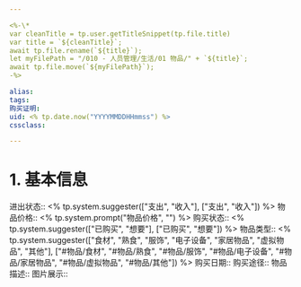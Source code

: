 ```yaml
---

<%-\*
var cleanTitle = tp.user.getTitleSnippet(tp.file.title)
var title = `${cleanTitle}`;
await tp.file.rename(`${title}`);
let myFilePath = "/010 - 人员管理/生活/01 物品/" + `${title}`;
await tp.file.move(`${myFilePath}`);
-%>

alias:
tags:
购买证明:
uid: <% tp.date.now("YYYYMMDDHHmmss") %>
cssclass:

---
```


# 1. 基本信息

进出状态:: <% tp.system.suggester(["支出", "收入"], ["支出", "收入"]) %>
物品价格:: <% tp.system.prompt("物品价格", "") %>
购买状态:: <% tp.system.suggester(["已购买", "想要"], ["已购买", "想要"]) %>
物品类型:: <% tp.system.suggester(["食材", "熟食", "服饰", "电子设备", "家居物品", "虚拟物品", "其他"], ["#物品/食材", "#物品/熟食", "#物品/服饰", "#物品/电子设备", "#物品/家居物品", "#物品/虚拟物品", "#物品/其他"]) %>
购买日期::
购买途径::
物品描述::
图片展示::

